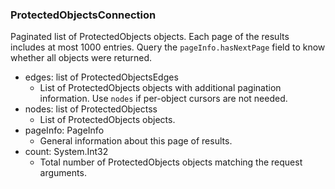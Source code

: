 ### ProtectedObjectsConnection
Paginated list of ProtectedObjects objects. Each page of the results includes at most 1000 entries. Query the `pageInfo.hasNextPage` field to know whether all objects were returned.

- edges: list of ProtectedObjectsEdges
  - List of ProtectedObjects objects with additional pagination information. Use `nodes` if per-object cursors are not needed.
- nodes: list of ProtectedObjectss
  - List of ProtectedObjects objects.
- pageInfo: PageInfo
  - General information about this page of results.
- count: System.Int32
  - Total number of ProtectedObjects objects matching the request arguments.
